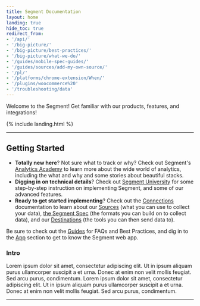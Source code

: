 ```yaml
---
title: Segment Documentation
layout: home
landing: true
hide_toc: true
redirect_from:
- '/api/'
- '/big-picture/'
- '/big-picture/best-practices/'
- '/big-picture/what-we-do/'
- '/guides/mobile-spec-guides/'
- '/guides/sources/add-my-own-source/'
- '/pl/'
- '/platforms/chrome-extension/When/'
- '/plugins/woocommerce%20'
- '/troubleshooting/data'
---
```


Welcome to the Segment!
Get familiar with our products, features, and integrations!

{% include landing.html %}

---

## Getting Started

- **Totally new here**? Not sure what to track or why? Check out Segment's [Analytics Academy](https://segment.com/academy/) to learn more about the wide world of analytics, including the what and why and some stories about beautiful stacks.
- **Digging in on technical details**?  Check out [Segment University](https://university.segment.com/) for some step-by-step instruction on implementing Segment, and some of our advanced features.
- **Ready to get started implementing**? Check out the [Connections](/docsv2/connections/) documentation to learn about our [Sources](/docsv2/connections/sources/) (what you can use to collect your data), [the Segment Spec](/docsv2/connections/spec/) (the formats you can build on to collect data), and our [Destinations](/docsv2/connections/destinations/) (the tools you can then send data to).

Be sure to check out the [Guides](/docsv2/guides/) for FAQs and Best Practices, and dig in to the [App](/docsv2/segment-app/) section to get to know the Segment web app.

### Intro

Lorem ipsum dolor sit amet, consectetur adipiscing elit. Ut in ipsum aliquam purus ullamcorper suscipit a et urna. Donec at enim non velit mollis feugiat. Sed arcu purus, condimentum. Lorem ipsum dolor sit amet, consectetur adipiscing elit. Ut in ipsum aliquam purus ullamcorper suscipit a et urna. Donec at enim non velit mollis feugiat. Sed arcu purus, condimentum.

---
